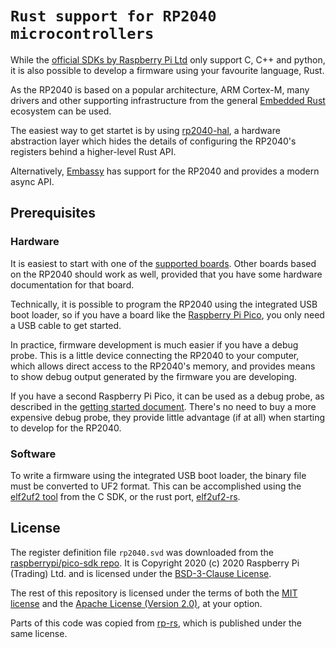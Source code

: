 # `Rust support for RP2040 microcontrollers`

While the [official SDKs by Raspberry Pi
Ltd](https://www.raspberrypi.com/documentation/microcontrollers/rp2040.html#software-development)
only support C, C++ and python, it is also possible to develop a firmware
using your favourite language, Rust.

As the RP2040 is based on a popular architecture, ARM Cortex-M, many
drivers and other supporting infrastructure from the general [Embedded
Rust](https://github.com/rust-embedded/awesome-embedded-rust/blob/master/README.md)
ecosystem can be used.

The easiest way to get startet is by using
[rp2040-hal](https://crates.io/crates/rp2040-hal), a hardware abstraction
layer which hides the details of configuring the RP2040's registers
behind a higher-level Rust API.

Alternatively, [Embassy](https://embassy.dev/) has support for the RP2040 and
provides a modern async API.

## Prerequisites

### Hardware

It is easiest to start with one of the [supported boards](https://github.com/rp-rs/rp-hal-boards/#packages).
Other boards based on the RP2040 should work as well, provided that you have some hardware documentation
for that board.

Technically, it is possible to program the RP2040 using the integrated USB boot loader, so if you have a board like the
[Raspberry Pi Pico](https://www.raspberrypi.com/products/raspberry-pi-pico/), you only need a USB cable to get started.

In practice, firmware development is much easier if you have a debug probe. This is a little device connecting
the RP2040 to your computer, which allows direct access to the RP2040's memory, and provides means to show debug
output generated by the firmware you are developing.

If you have a second Raspberry Pi Pico, it can be used as a debug probe, as described in the
[getting started document](https://datasheets.raspberrypi.com/pico/getting-started-with-pico.pdf#picoprobe_section).
There's no need to buy a more expensive debug probe, they provide little advantage (if at all) when starting
to develop for the RP2040.

### Software

To write a firmware using the integrated USB boot loader, the binary file must be converted to UF2 format. This can
be accomplished using the [elf2uf2 tool](https://github.com/raspberrypi/pico-sdk/tree/master/tools/elf2uf2) from the C SDK,
or the rust port, [elf2uf2-rs](https://crates.io/crates/elf2uf2-rs).

## License

The register definition file `rp2040.svd` was downloaded from the
[raspberrypi/pico-sdk repo](https://raw.githubusercontent.com/raspberrypi/pico-sdk/26653ea81e340cacee55025d110c3e014a252a87/src/rp2040/hardware_regs/rp2040.svd).
It is Copyright 2020 (c) 2020 Raspberry Pi (Trading) Ltd. and is licensed
under the [BSD-3-Clause License](LICENSE-Raspberry-Pi).

The rest of this repository is licensed under the terms of both the
[MIT license](LICENSE-MIT) and the [Apache License (Version 2.0)](LICENSE-APACHE), at your option.

Parts of this code was copied from [rp-rs](https://github.com/rp-rs/), which is published under the same license.
